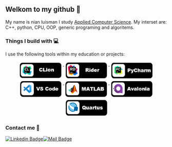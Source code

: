 ## Welkom to my github :musical_note:
My name is nian luisman I study [Applied Computer Science](https://www.saxion.edu/programmes/bachelor/applied-computer-science). My interset are: C++, python, CPU, OOP, generic programing and algoritems.



### Things I build with :computer:
I use the following tools within my education or projects:

<p align="center">
  <a href="https://www.jetbrains.com/clion/">
    <img src="img/CLION_README_LOGO_BOBAA.png" alt="CLion" width="130px" height="50px" style="vertical-align:top; margin:4px">
  </a>  

  <a href="https://www.jetbrains.com/rider/">
    <img src="img/RIDER_README_LOGO_BOBAA.png" alt="Rider" width="130px" height="50px" style="vertical-align:top; margin:4px">
  </a>

  <a href="https://www.jetbrains.com/pycharm/">
    <img src="img/PYCHARM_README_LOGO_BOBAA.png" alt="PyCharm" width="130px" height="50px" style="vertical-align:top; margin:4px">
  </a>

  <a href="https://code.visualstudio.com/">
    <img src="img/VS_CODE_README_LOGO_BOBAA.png" alt="Visual Studio Code" width="130px" height="50px" style="vertical-align:top; margin:4px">
  </a>

  <a href="https://nl.mathworks.com/products/matlab.html">
    <img src="img/MATLAB_README_LOGO_BOBAA.png" alt="MATLAB" width="130px" height="50px" style="vertical-align:top; margin:4px">
  </a>

   <a href="https://avaloniaui.net/">
    <img src="img/AVALONIA_README_LOGO_BOBAA.png" alt="Avalonia UI" width="130px" height="50px" style="vertical-align:top; margin:4px">
   </a>

  <a href="https://www.intel.com/content/www/us/en/software/programmable/quartus-prime/overview.html">
    <img src="img/QUARTUS_README_LOGO_BOBAA.png" alt="Quartus" width="130px" height="50px" style="vertical-align:top; margin:4px">
  </a>  
</p>


### Contact me :speech_balloon:
[![Linkedin Badge](https://img.shields.io/badge/-Nian-0e76a8?style=flat&labelColor=0e76a8&logo=linkedin&logoColor=white)](https://www.linkedin.com/in/nian-luisman-8a8b12232/)[![Mail Badge](https://img.shields.io/badge/-@nianluisman-c0392b?style=flat&labelColor=c0392b&logo=gmail&logoColor=white)](mailto:nianluisman@gmail.com)
  

